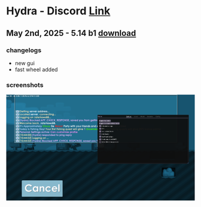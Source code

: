 # Hydra - Discord [Link](https://discord.gg/myECsZU4Nk)
## May 2nd, 2025 - 5.14 b1 [download](https://link-center.net/1345687/hydra-growtopia-514-mod)
### changelogs
- new gui
- fast wheel added

### screenshots
![menu](images/scrshot1.png)
